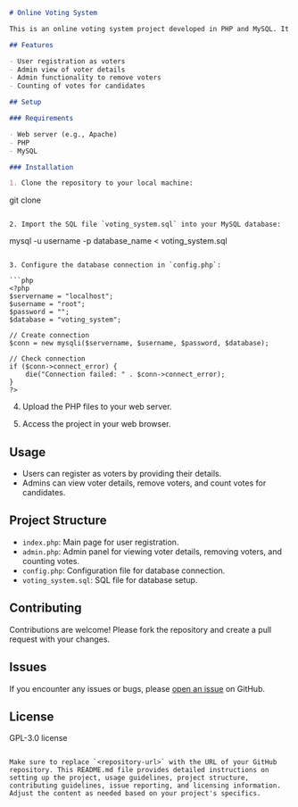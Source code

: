 
```markdown
# Online Voting System

This is an online voting system project developed in PHP and MySQL. It allows users to register as voters, view voter details, remove voters, and count votes for candidates.

## Features

- User registration as voters
- Admin view of voter details
- Admin functionality to remove voters
- Counting of votes for candidates

## Setup

### Requirements

- Web server (e.g., Apache)
- PHP
- MySQL

### Installation

1. Clone the repository to your local machine:

```
git clone [<repository-url>](https://github.com/adhimiw/ONLINEVOTING-PHP-C.git)
```

2. Import the SQL file `voting_system.sql` into your MySQL database:

```
mysql -u username -p database_name < voting_system.sql
```

3. Configure the database connection in `config.php`:

```php
<?php
$servername = "localhost";
$username = "root";
$password = "";
$database = "voting_system";

// Create connection
$conn = new mysqli($servername, $username, $password, $database);

// Check connection
if ($conn->connect_error) {
    die("Connection failed: " . $conn->connect_error);
}
?>
```

4. Upload the PHP files to your web server.

5. Access the project in your web browser.

## Usage

- Users can register as voters by providing their details.
- Admins can view voter details, remove voters, and count votes for candidates.

## Project Structure

- `index.php`: Main page for user registration.
- `admin.php`: Admin panel for viewing voter details, removing voters, and counting votes.
- `config.php`: Configuration file for database connection.
- `voting_system.sql`: SQL file for database setup.

## Contributing

Contributions are welcome! Please fork the repository and create a pull request with your changes.

## Issues

If you encounter any issues or bugs, please [open an issue](https://github.com/adhimiw/ONLINEVOTING-PHP-C.git/issues) on GitHub.

## License
GPL-3.0 license
```

Make sure to replace `<repository-url>` with the URL of your GitHub repository. This README.md file provides detailed instructions on setting up the project, usage guidelines, project structure, contributing guidelines, issue reporting, and licensing information. Adjust the content as needed based on your project's specifics.
